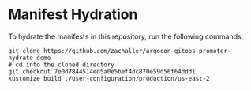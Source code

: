 # Manifest Hydration

To hydrate the manifests in this repository, run the following commands:

```shell
git clone https://github.com/zachaller/argocon-gitops-promoter-hydrate-demo
# cd into the cloned directory
git checkout 7e0d7844514ed5a0e5bef4dc870e59d56f64ddd1
kustomize build ./user-configuration/production/us-east-2
```
